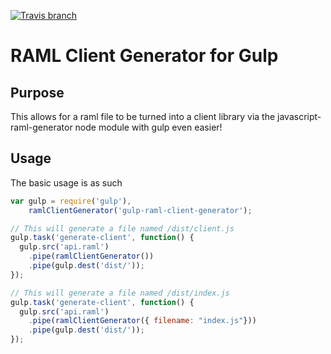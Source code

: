 [![Travis branch](https://img.shields.io/travis/bigbam505/gulp-raml-client-generator/master.svg?style=flat-square)](https://travis-ci.org/bigbam505/gulp-raml-client-generator)
# RAML Client Generator for Gulp

## Purpose

This allows for a raml file to be turned into a client library via the javascript-raml-generator node module with gulp even easier!


## Usage

The basic usage is as such

```javascript
var gulp = require('gulp'),
    ramlClientGenerator('gulp-raml-client-generator');

// This will generate a file named /dist/client.js
gulp.task('generate-client', function() {
  gulp.src('api.raml')
    .pipe(ramlClientGenerator())
    .pipe(gulp.dest('dist/'));
});

// This will generate a file named /dist/index.js
gulp.task('generate-client', function() {
  gulp.src('api.raml')
    .pipe(ramlClientGenerator({ filename: "index.js"}))
    .pipe(gulp.dest('dist/'));
});

```

